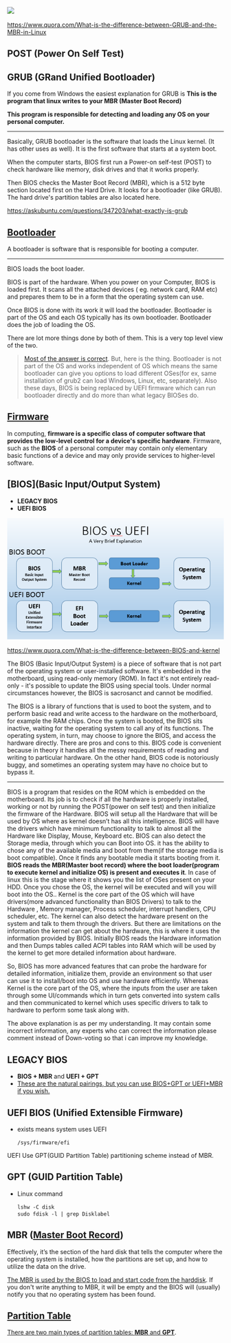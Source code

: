 ![](https://qph.fs.quoracdn.net/main-qimg-97e79f7eb02dce61dc9a6c9cafef606f.webp)

https://www.quora.com/What-is-the-difference-between-GRUB-and-the-MBR-in-Linux

## POST (Power On Self Test)

## GRUB (GRand Unified Bootloader)

If you come from Windows the easiest explanation for GRUB is **This is the program that linux writes to your MBR (Master Boot Record)**

**This program is responsible for detecting and loading any OS on your personal computer.**

---------
Basically, GRUB bootloader is the software that loads the Linux kernel. (It has other uses as well). It is the first software that starts at a system boot.

When the computer starts, BIOS first run a Power-on self-test (POST) to check hardware like memory, disk drives and that it works properly.

Then BIOS checks the Master Boot Record (MBR), which is a 512 byte section located first on the Hard Drive. It looks for a bootloader (like GRUB). The hard drive's partition tables are also located here.

https://askubuntu.com/questions/347203/what-exactly-is-grub

## [Bootloader](https://en.wikipedia.org/wiki/Bootloader)

A bootloader is software that is responsible for booting a computer.

--------

BIOS loads the boot loader.

BIOS is part of the hardware. When you power on your Computer, BIOS is loaded first. It scans all the attached devices ( eg. network card, RAM etc) and prepares them to be in a form that the operating system can use.

Once BIOS is done with its work it will load the bootloader. Bootloader is part of the OS and each OS typically has its own bootloader. Bootloader does the job of loading the OS.

There are lot more things done by both of them. This is a very top level view of the two.

> [Most of the answer is correct](https://www.quora.com/What-is-the-difference-between-the-BIOS-and-a-boot-loader). But, here is the thing. Bootloader is not part of the OS and works independent of OS which means the same bootloader can give you options to load different OSes(for ex, same installation of grub2 can load Windows, Linux, etc, separately). Also these days, BIOS is being replaced by UEFI firmware which can run bootloader directly and do more than what legacy BIOSes do.

## [Firmware](https://en.wikipedia.org/wiki/Firmware)

In computing, **firmware is a specific class of computer software that provides the low-level control for a device's specific hardware**. Firmware, such as the **BIOS** of a personal computer may contain only elementary basic functions of a device and may only provide services to higher-level software.

## [BIOS](Basic Input/Output System)

- **LEGACY BIOS**
- **UEFI BIOS**

![](images/UEFI-vs-BIOS.png)

https://www.quora.com/What-is-the-difference-between-BIOS-and-kernel

The BIOS (Basic Input/Output System) is a piece of software that is not part of the operating system or user-installed software. It's embedded in the motherboard, using read-only memory (ROM). In fact it's not entirely read-only - it's possible to update the BIOS using special tools. Under normal circumstances however, the BIOS is sacrosanct and cannot be modified.

The BIOS is a library of functions that is used to boot the system, and to perform basic read and write access to the hardware on the motherboard, for example the RAM chips. Once the system is booted, the BIOS sits inactive, waiting for the operating system to call any of its functions. The operating system, in turn, may choose to ignore the BIOS, and access the hardware directly. There are pros and cons to this. BIOS code is convenient because in theory it handles all the messy requirements of reading and writing to particular hardware. On the other hand, BIOS code is notoriously buggy, and sometimes an operating system may have no choice but to bypass it.

----------

BIOS is a program that resides on the ROM which is embedded on the motherboard. Its job is to check if all the hardware is properly installed, working or not by running the POST(power on self test) and then initialize the firmware of the Hardware. BIOS will setup all the Hardware that will be used by OS where as kernel doesn’t has all this intelligence. BIOS will have the drivers which have minimum functionality to talk to almost all the Hardware like Display, Mouse, Keyboard etc. BIOS can also detect the Storage media, through which you can Boot into OS. it has the ability to chose any of the available media and boot from them(if the storage media is boot compatible). Once it finds any bootable media it starts booting from it. **BIOS reads the MBR(Master boot record) where the boot loader(program to execute kernel and initialize OS) is present and executes it**. In case of linux this is the stage where it shows you the list of OSes present on your HDD. Once you chose the OS, the kernel will be executed and will you will boot into the OS.. Kernel is the core part of the OS which will have drivers(more advanced functionality than BIOS Drivers) to talk to the Hardware , Memory manager, Process scheduler, interrupt handlers, CPU scheduler, etc. The kernel can also detect the hardware present on the system and talk to them through the drivers. But there are limitations on the information the kernel can get about the hardware, this is where it uses the information provided by BIOS. Initially BIOS reads the Hardware information and then Dumps tables called ACPI tables into RAM which will be used by the kernel to get more detailed information about hardware.

So, BIOS has more advanced features that can probe the hardware for detailed information, initialize them, provide an environment so that user can use it to install/boot into OS and use hardware efficiently. Whereas Kernel is the core part of the OS, where the inputs from the user are taken through some UI/commands which in turn gets converted into system calls and then communicated to kernel which uses specific drivers to talk to hardware to perform some task along with.

The above explanation is as per my understanding. It may contain some incorrect information, any experts who can correct the information please comment instead of Down-voting so that i can improve my knowledge.

## LEGACY BIOS

- **BIOS + MBR** and **UEFI + GPT**
- [These are the natural pairings, but you can use BIOS+GPT or UEFI+MBR if you wish.](https://superuser.com/a/1553254/1066645)

## UEFI BIOS (Unified Extensible Firmware)
- exists means system uses UEFI
    ```
    /sys/firmware/efi
    ```
UEFI Use GPT(GUID Partition Table) partitioning scheme instead of MBR.


## GPT (GUID Partition Table)

- Linux command
  ````shell
  lshw -C disk
  sudo fdisk -l | grep Disklabel
  ````

## MBR ([Master Boot Record](https://en.wikipedia.org/wiki/Master_boot_record))
Effectively, it’s the section of the hard disk that tells the computer where the operating system is installed, how the partitions are set up, and how to utilize the data on the drive.

[The MBR is used by the BIOS to load and start code from the harddisk](https://unix.stackexchange.com/questions/306409/difference-between-installing-grub-on-mbr-sector-or-first-sector-on-boot-partiti). If you don't write anything to MBR, it will be empty and the BIOS will (usually) notify you that no operating system has been found.

## [Partition Table](https://en.wikipedia.org/wiki/Disk_partitioning#Partition_table)

[There are two main types of partition tables: **MBR** and **GPT**](https://www.freecodecamp.org/news/mbr-vs-gpt-whats-the-difference-between-an-mbr-partition-and-a-gpt-partition-solved/).


